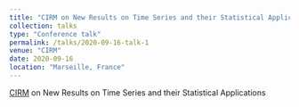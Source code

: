 ```yaml
---
title: "CIRM on New Results on Time Series and their Statistical Applications"
collection: talks
type: "Conference talk"
permalink: /talks/2020-09-16-talk-1
venue: "CIRM"
date: 2020-09-16
location: "Marseille, France"
---
```


  [CIRM](https://conferences.cirm-math.fr/2233.html) on New Results on Time Series and their Statistical Applications
